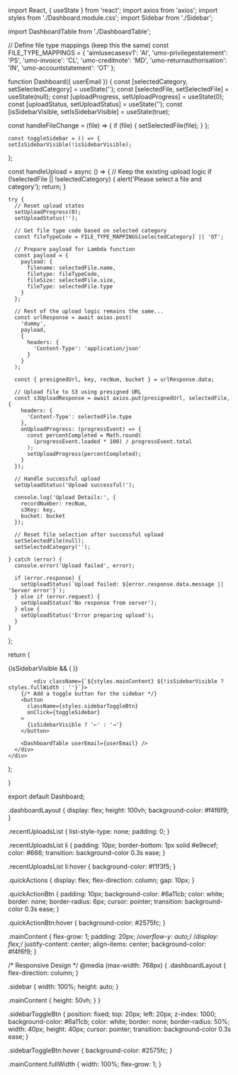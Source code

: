 import React, { useState } from 'react';
import axios from 'axios';
import styles from './Dashboard.module.css';
import Sidebar from './Sidebar';

import DashboardTable from './DashboardTable';

// Define file type mappings (keep this the same)
const FILE_TYPE_MAPPINGS = {
  'aimlusecasesv1': 'AI',
    'umo-privilegestatement': 'PS',
  'umo-invoice': 'CL',
  'umo-creditnote': 'MD',
  'umo-returnauthorisation': 'IN',
  'umo-accountstatement': 'OT'
};

function Dashboard({ userEmail }) {
  const [selectedCategory, setSelectedCategory] = useState('');
  const [selectedFile, setSelectedFile] = useState(null);
  const [uploadProgress, setUploadProgress] = useState(0);
  const [uploadStatus, setUploadStatus] = useState('');
    const [isSidebarVisible, setIsSidebarVisible] = useState(true);

  const handleFileChange = (file) => {
    if (file) {
      setSelectedFile(file);
    }
  };
  
  
    const toggleSidebar = () => {
    setIsSidebarVisible(!isSidebarVisible);
  };


  const handleUpload = async () => {
    // Keep the existing upload logic
    if (!selectedFile || !selectedCategory) {
      alert('Please select a file and category');
      return;
    }

    try {
      // Reset upload states
      setUploadProgress(0);
      setUploadStatus('');

      // Get file type code based on selected category
      const fileTypeCode = FILE_TYPE_MAPPINGS[selectedCategory] || 'OT';

      // Prepare payload for Lambda function
      const payload = {
        payload: {
          filename: selectedFile.name,
          filetype: fileTypeCode,
          fileSize: selectedFile.size,
          fileType: selectedFile.type
        }
      };

      // Rest of the upload logic remains the same...
      const urlResponse = await axios.post(
        'dummy', 
        payload,
        {
          headers: {
            'Content-Type': 'application/json'
          }
        }
      );

      const { presignedUrl, key, recNum, bucket } = urlResponse.data;

      // Upload file to S3 using presigned URL
      const s3UploadResponse = await axios.put(presignedUrl, selectedFile, {
        headers: {
          'Content-Type': selectedFile.type
        },
        onUploadProgress: (progressEvent) => {
          const percentCompleted = Math.round(
            (progressEvent.loaded * 100) / progressEvent.total
          );
          setUploadProgress(percentCompleted);
        }
      });

      // Handle successful upload
      setUploadStatus('Upload successful!');
      
      console.log('Upload Details:', {
        recordNumber: recNum,
        s3Key: key,
        bucket: bucket
      });

      // Reset file selection after successful upload
      setSelectedFile(null);
      setSelectedCategory('');

    } catch (error) {
      console.error('Upload failed', error);
      
      if (error.response) {
        setUploadStatus(`Upload failed: ${error.response.data.message || 'Server error'}`);
      } else if (error.request) {
        setUploadStatus('No response from server');
      } else {
        setUploadStatus('Error preparing upload');
      }
    }
  };

  return (
    <div className={styles.dashboardLayout}>
            {isSidebarVisible && (
        <Sidebar 
          selectedCategory={selectedCategory}
          setSelectedCategory={setSelectedCategory}
          selectedFile={selectedFile}
          handleFileChange={handleFileChange}
          handleUpload={handleUpload}
          uploadProgress={uploadProgress}
          uploadStatus={uploadStatus}
          fileTypeMappings={FILE_TYPE_MAPPINGS}
        />
      )}



            <div className={`${styles.mainContent} ${!isSidebarVisible ? styles.fullWidth : ''}`}>
        {/* Add a toggle button for the sidebar */}
        <button 
          className={styles.sidebarToggleBtn} 
          onClick={toggleSidebar}
        >
          {isSidebarVisible ? '←' : '→'}
        </button>
        
        <DashboardTable userEmail={userEmail} />
      </div>
    </div>
  );


}

export default Dashboard;



.dashboardLayout {
  display: flex;
  height: 100vh;
  background-color: #f4f6f9;
}



.recentUploadsList {
  list-style-type: none;
  padding: 0;
}

.recentUploadsList li {
  padding: 10px;
  border-bottom: 1px solid #e9ecef;
  color: #666;
  transition: background-color 0.3s ease;
}

.recentUploadsList li:hover {
  background-color: #f1f3f5;
}

.quickActions {
  display: flex;
  flex-direction: column;
  gap: 10px;
}

.quickActionBtn {
  padding: 10px;
  background-color: #6a11cb;
  color: white;
  border: none;
  border-radius: 6px;
  cursor: pointer;
  transition: background-color 0.3s ease;
}

.quickActionBtn:hover {
  background-color: #2575fc;
}

.mainContent {
  flex-grow: 1;
  padding: 20px;
  /*overflow-y: auto;*/
  /*display: flex;*/
  justify-content: center;
  align-items: center;
  background-color: #f4f6f9;
}

/* Responsive Design */
@media (max-width: 768px) {
  .dashboardLayout {
    flex-direction: column;
  }

  .sidebar {
    width: 100%;
    height: auto;
  }

  .mainContent {
    height: 50vh;
  }
}

.sidebarToggleBtn {
  position: fixed;
  top: 20px;
  left: 20px;
  z-index: 1000;
  background-color: #6a11cb;
  color: white;
  border: none;
  border-radius: 50%;
  width: 40px;
  height: 40px;
  cursor: pointer;
  transition: background-color 0.3s ease;
}

.sidebarToggleBtn:hover {
  background-color: #2575fc;
}

.mainContent.fullWidth {
  width: 100%;
  flex-grow: 1;
}

